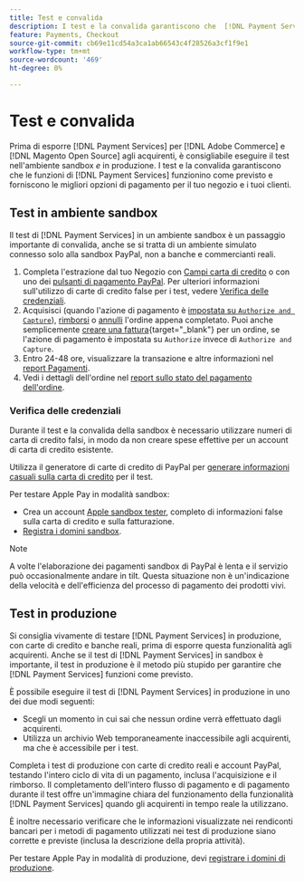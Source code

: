 ```yaml
---
title: Test e convalida
description: I test e la convalida garantiscono che  [!DNL Payment Services]  funzioni funzionino come previsto e forniscono le migliori opzioni di pagamento per i clienti
feature: Payments, Checkout
source-git-commit: cb69e11cd54a3ca1ab66543c4f28526a3cf1f9e1
workflow-type: tm+mt
source-wordcount: '469'
ht-degree: 0%

---
```


# Test e convalida

Prima di esporre [!DNL Payment Services] per [!DNL Adobe Commerce] e [!DNL Magento Open Source] agli acquirenti, è consigliabile eseguire il test nell&#39;ambiente sandbox _e_ in produzione. I test e la convalida garantiscono che le funzioni di [!DNL Payment Services] funzionino come previsto e forniscono le migliori opzioni di pagamento per il tuo negozio e i tuoi clienti.

## Test in ambiente sandbox

Il test di [!DNL Payment Services] in un ambiente sandbox è un passaggio importante di convalida, anche se si tratta di un ambiente simulato connesso solo alla sandbox PayPal, non a banche e commercianti reali.

1. Completa l&#39;estrazione dal tuo Negozio con [Campi carta di credito](payments-options.md#credit-card-fields) o con uno dei [pulsanti di pagamento PayPal](payments-options.md#paypal-smart-buttons). Per ulteriori informazioni sull&#39;utilizzo di carte di credito false per i test, vedere [Verifica delle credenziali](#testing-credentials).
1. Acquisisci (quando l&#39;azione di pagamento è [impostata su `Authorize and Capture`](onboard.md#set-payment-services-as-payment-method)), [rimborsi](refunds.md) o [annulli](voids.md) l&#39;ordine appena completato. Puoi anche semplicemente [creare una fattura](https://experienceleague.adobe.com/it/docs/commerce-admin/stores-sales/order-management/invoices#create-an-invoice){target="_blank"} per un ordine, se l&#39;azione di pagamento è impostata su `Authorize` invece di `Authorize and Capture`.
1. Entro 24-48 ore, visualizzare la transazione e altre informazioni nel [report Pagamenti](payouts.md).
1. Vedi i dettagli dell&#39;ordine nel [report sullo stato del pagamento dell&#39;ordine](order-payment-status.md).

### Verifica delle credenziali

Durante il test e la convalida della sandbox è necessario utilizzare numeri di carta di credito falsi, in modo da non creare spese effettive per un account di carta di credito esistente.

Utilizza il generatore di carte di credito di PayPal per [generare informazioni casuali sulla carta di credito](https://www.paypal.com/us/smarthelp/article/where-can-i-find-test-credit-card-numbers-ts2157) per il test.

Per testare Apple Pay in modalità sandbox:

* Crea un account [Apple sandbox tester](https://developer.apple.com/apple-pay/sandbox-testing/#create-a-sandbox-tester-account), completo di informazioni false sulla carta di credito e sulla fatturazione.
* [Registra i domini sandbox](https://developer.paypal.com/docs/checkout/apm/apple-pay/#link-registeryoursandboxdomains).

>[!NOTE]
>
>A volte l&#39;elaborazione dei pagamenti sandbox di PayPal è lenta e il servizio può occasionalmente andare in tilt. Questa situazione non è un&#39;indicazione della velocità e dell&#39;efficienza del processo di pagamento dei prodotti vivi.

## Test in produzione

Si consiglia vivamente di testare [!DNL Payment Services] in produzione, con carte di credito e banche reali, prima di esporre questa funzionalità agli acquirenti. Anche se il test di [!DNL Payment Services] in sandbox è importante, il test in produzione è il metodo più stupido per garantire che [!DNL Payment Services] funzioni come previsto.

È possibile eseguire il test di [!DNL Payment Services] in produzione in uno dei due modi seguenti:

* Scegli un momento in cui sai che nessun ordine verrà effettuato dagli acquirenti.
* Utilizza un archivio Web temporaneamente inaccessibile agli acquirenti, ma che è accessibile per i test.

Completa i test di produzione con carte di credito reali e account PayPal, testando l&#39;intero ciclo di vita di un pagamento, inclusa l&#39;acquisizione e il rimborso. Il completamento dell&#39;intero flusso di pagamento e di pagamento durante il test offre un&#39;immagine chiara del funzionamento della funzionalità [!DNL Payment Services] quando gli acquirenti in tempo reale la utilizzano.

È inoltre necessario verificare che le informazioni visualizzate nei rendiconti bancari per i metodi di pagamento utilizzati nei test di produzione siano corrette e previste (inclusa la descrizione della propria attività).

Per testare Apple Pay in modalità di produzione, devi [registrare i domini di produzione](https://developer.paypal.com/docs/checkout/apm/apple-pay/#register-your-live-domain).
